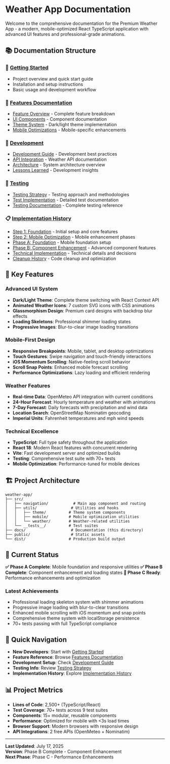 # Weather App Documentation

Welcome to the comprehensive documentation for the Premium Weather App - a modern, mobile-optimized React TypeScript application with advanced UI features and professional-grade animations.

## 📚 Documentation Structure

### 🚀 [Getting Started](../README.md)

- Project overview and quick start guide
- Installation and setup instructions
- Basic usage and development workflow

### 🎯 [Features Documentation](./features/)

- [Feature Overview](./features/FEATURE_OVERVIEW.md) - Complete feature breakdown
- [UI Components](./features/UI_COMPONENTS.md) - Component documentation
- [Theme System](./features/THEME_SYSTEM.md) - Dark/light theme implementation
- [Mobile Optimizations](./features/MOBILE_FEATURES.md) - Mobile-specific enhancements

### 🔧 [Development](./development/)

- [Development Guide](./development/DEVELOPMENT_GUIDE.md) - Development best practices
- [API Integration](./development/API_INTEGRATION.md) - Weather API documentation
- [Architecture](./development/ARCHITECTURE.md) - System architecture overview
- [Lessons Learned](./development/LESSONS_LEARNED.md) - Development insights

### 🧪 [Testing](./testing/)

- [Testing Strategy](./testing/TESTING_STRATEGY.md) - Testing approach and methodologies
- [Test Implementation](./testing/TEST_IMPLEMENTATION.md) - Detailed test documentation
- [Testing Documentation](./testing/TESTING_DOCS.md) - Complete testing reference

### 📋 [Implementation History](./implementation/)

- [Step 1: Foundation](./implementation/STEP_1_COMPLETION.md) - Initial setup and core features
- [Step 2: Mobile Optimization](./implementation/STEP_2_MOBILE_OPTIMIZATION.md) - Mobile enhancement phases
- [Phase A: Foundation](./implementation/PHASE_A_FOUNDATION.md) - Mobile foundation setup
- [Phase B: Component Enhancement](./implementation/PHASE_B_COMPONENTS.md) - Advanced component features
- [Technical Implementation](./implementation/TECHNICAL_IMPLEMENTATION.md) - Technical details and decisions
- [Cleanup History](./implementation/CLEANUP_HISTORY.md) - Code cleanup and optimization

## 🎨 Key Features

### Advanced UI System

- **Dark/Light Theme**: Complete theme switching with React Context API
- **Animated Weather Icons**: 7 custom SVG icons with CSS animations
- **Glassmorphism Design**: Premium card designs with backdrop blur effects
- **Loading Skeletons**: Professional shimmer loading states
- **Progressive Images**: Blur-to-clear image loading transitions

### Mobile-First Design

- **Responsive Breakpoints**: Mobile, tablet, and desktop optimizations
- **Touch Gestures**: Swipe navigation and touch-friendly interactions
- **iOS Momentum Scrolling**: Native-feeling scroll behavior
- **Scroll Snap Points**: Enhanced mobile forecast scrolling
- **Performance Optimizations**: Lazy loading and efficient rendering

### Weather Features

- **Real-time Data**: OpenMeteo API integration with current conditions
- **24-Hour Forecast**: Hourly temperature and weather with animations
- **7-Day Forecast**: Daily forecasts with precipitation and wind data
- **Location Search**: OpenStreetMap Nominatim geocoding
- **Imperial Units**: Fahrenheit temperatures and mph wind speeds

### Technical Excellence

- **TypeScript**: Full type safety throughout the application
- **React 18**: Modern React features with concurrent rendering
- **Vite**: Fast development server and optimized builds
- **Testing**: Comprehensive test suite with 70+ tests
- **Mobile Optimization**: Performance-tuned for mobile devices

## 🏗️ Project Architecture

```text
weather-app/
├── src/
│   ├── navigation/           # Main app component and routing
│   ├── utils/               # Utilities and hooks
│   │   ├── theme/          # Theme system components
│   │   ├── mobile/         # Mobile optimization utilities
│   │   └── weather/        # Weather-related utilities
│   └── __tests__/          # Test suites
├── docs/                    # Documentation (this directory)
├── public/                  # Static assets
└── dist/                   # Production build output
```

## 🎯 Current Status

**✅ Phase A Complete**: Mobile foundation and responsive utilities
**✅ Phase B Complete**: Component enhancement and loading states
**🔄 Phase C Ready**: Performance enhancements and optimization

### Latest Achievements

- Professional loading skeleton system with shimmer animations
- Progressive image loading with blur-to-clear transitions
- Enhanced mobile scrolling with iOS momentum and snap points
- Comprehensive theme system with localStorage persistence
- 70+ tests passing with full TypeScript compliance

## 🚀 Quick Navigation

- **New Developers**: Start with [Getting Started](../README.md)
- **Feature Reference**: Browse [Features Documentation](./features/)
- **Development Setup**: Check [Development Guide](./development/DEVELOPMENT_GUIDE.md)
- **Testing Info**: Review [Testing Strategy](./testing/TESTING_STRATEGY.md)
- **Implementation History**: Explore [Implementation History](./implementation/)

## 📊 Project Metrics

- **Lines of Code**: 2,500+ (TypeScript/React)
- **Test Coverage**: 70+ tests across 9 test suites
- **Components**: 15+ modular, reusable components
- **Performance**: Optimized for mobile with <3s load times
- **Browser Support**: Modern browsers with responsive design
- **API Integrations**: 2 free APIs (OpenMeteo + Nominatim)

---

**Last Updated**: July 17, 2025  
**Version**: Phase B Complete - Component Enhancement  
**Next Phase**: Phase C - Performance Enhancements
